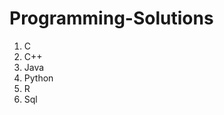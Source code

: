 # Programming-Solutions
<ol>
  <li>C</li>
  <li>C++</li>
  <li>Java</li>
  <li>Python</li>
  <li>R</li>
  <li>Sql</li>
</ol>
